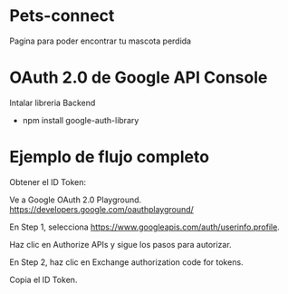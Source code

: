 # Pets-connect
Pagina para poder encontrar tu mascota perdida

#  OAuth 2.0 de Google API Console

Intalar libreria Backend

- npm install google-auth-library

#  Ejemplo de flujo completo

Obtener el ID Token:

Ve a Google OAuth 2.0 Playground.
https://developers.google.com/oauthplayground/

En Step 1, selecciona https://www.googleapis.com/auth/userinfo.profile.

Haz clic en Authorize APIs y sigue los pasos para autorizar.

En Step 2, haz clic en Exchange authorization code for tokens.

Copia el ID Token.

